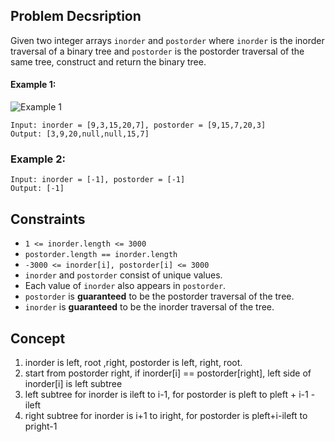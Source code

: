 ## Problem Decsription

Given two integer arrays `inorder` and `postorder` where `inorder` is the inorder traversal of a binary tree and `postorder` is the postorder traversal of the same tree, construct and return the binary tree.

#### Example 1:

![Example 1](https://assets.leetcode.com/uploads/2021/02/19/tree.jpg)
```plaintext
Input: inorder = [9,3,15,20,7], postorder = [9,15,7,20,3]
Output: [3,9,20,null,null,15,7]
```

### Example 2:
```plaintext
Input: inorder = [-1], postorder = [-1]
Output: [-1]
```

## Constraints

- `1 <= inorder.length <= 3000`
- `postorder.length == inorder.length`
- `-3000 <= inorder[i], postorder[i] <= 3000`
- `inorder` and `postorder` consist of unique values.
- Each value of `inorder` also appears in `postorder`.
- `postorder` is **guaranteed** to be the postorder traversal of the tree.
- `inorder` is **guaranteed** to be the inorder traversal of the tree.

## Concept
1. inorder is left, root ,right, postorder is left, right, root.
2. start from postorder right, if inorder[i] == postorder[right], left side of inorder[i] is left subtree
3. left subtree for inorder is ileft to i-1, for postorder is pleft to pleft + i-1 -ileft
4. right subtree for inorder is i+1 to iright, for postorder is pleft+i-ileft to pright-1
